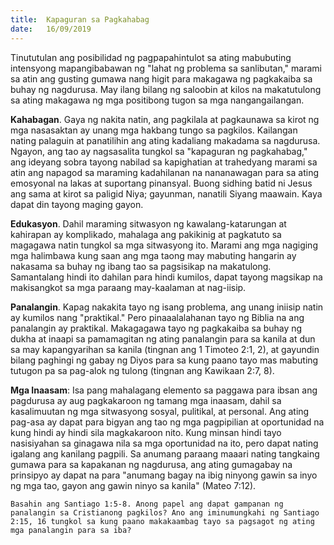 ```yaml
---
title:  Kapaguran sa Pagkahabag
date:   16/09/2019
---
```


Tinututulan ang posibilidad ng pagpapahintulot sa ating mabubuting intensyong mapangibabawan ng "lahat ng problema sa sanlibutan," marami sa atin ang gusting gumawa nang higit para makagawa ng pagkakaiba sa buhay ng nagdurusa. May ilang bilang ng saloobin at kilos na makatutulong sa ating makagawa ng mga positibong tugon sa mga nangangailangan.

**Kahabagan**. Gaya ng	nakita natin, ang pagkilala at pagkaunawa sa kirot ng mga nasasaktan ay unang mga hakbang tungo sa pagkilos. Kailangan nating palaguin at panatilihin ang ating kadaliang makadama sa nagdurusa. Ngayon, ang tao ay nagsasalita tungkol sa "kapaguran ng pagkahabag," ang ideyang sobra tayong nabilad sa kapighatian at trahedyang marami sa atin ang napagod sa maraming kadahilanan na nananawagan para sa ating emosyonal na lakas at suportang pinansyal. Buong sidhing batid ni Jesus ang sama at kirot sa paligid Niya; gayunman, nanatili Siyang maawain. Kaya dapat din tayong maging gayon.

**Edukasyon**. Dahil maraming sitwasyon ng kawalang-katarungan at kahirapan ay komplikado, mahalaga ang pakikinig at pagkatuto sa magagawa natin tungkol sa mga sitwasyong ito. Marami ang mga nagiging mga halimbawa kung saan ang mga taong may mabuting hangarin ay nakasama sa buhay ng ibang tao sa pagsisikap na makatulong. Samantalang hindi ito dahilan para hindi kumilos, dapat tayong magsikap na makisangkot sa mga paraang may-kaalaman at nag-iisip.

**Panalangin**. Kapag nakakita tayo ng isang problema, ang unang iniisip natin ay kumilos nang "praktikal." Pero pinaaalalahanan tayo ng Biblia na ang panalangin ay praktikal. Makagagawa tayo ng pagkakaiba sa buhay ng dukha at inaapi sa pamamagitan ng ating panalangin para sa kanila at dun sa may kapangyarihan sa kanila (tingnan ang 1 Timoteo 2:1, 2), at gayundin bilang paghingi ng gabay ng Diyos para sa kung paano tayo mas mabuting tutugon pa sa pag-alok ng tulong (tingnan ang Kawikaan 2:7, 8).

**Mga Inaasam**: Isa pang mahalagang elemento sa paggawa para ibsan ang pagdurusa ay aug pagkakaroon ng tamang mga inaasam, dahil sa kasalimuutan ng mga sitwasyong sosyal, pulitikal, at personal. Ang ating pag-asa ay dapat para bigyan ang tao ng mga pagpipilian at oportunidad na kung hindi ay hindi sila magkakaroon nito. Kung minsan hindi tayo nasisiyahan sa ginagawa nila sa mga oportunidad na ito, pero dapat nating igalang ang kanilang pagpili. Sa anumang paraang maaari nating tangkaing gumawa para sa kapakanan ng nagdurusa, ang ating gumagabay na prinsipyo ay dapat na para "anumang bagay na ibig ninyong gawin sa inyo ng mga tao, gayon ang gawin ninyo sa kanila" (Mateo 7:12).

`Basahin ang Santiago 1:5-8. Anong papel ang dapat gampanan ng panalangin sa Cristianong pagkilos? Ano ang iminumungkahi ng Santiago 2:15, 16 tungkol sa kung paano makakaambag tayo sa pagsagot ng ating mga panalangin para sa iba?`